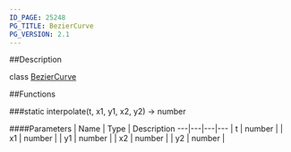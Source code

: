 ```yaml
---
ID_PAGE: 25248
PG_TITLE: BezierCurve
PG_VERSION: 2.1
---
```

##Description

class [BezierCurve](/classes/2.2-alpha/BezierCurve)



##Functions

###static interpolate(t, x1, y1, x2, y2) &rarr; number



####Parameters
 | Name | Type | Description
---|---|---|---
 | t | number | 
 | x1 | number | 
 | y1 | number | 
 | x2 | number | 
 | y2 | number | 

